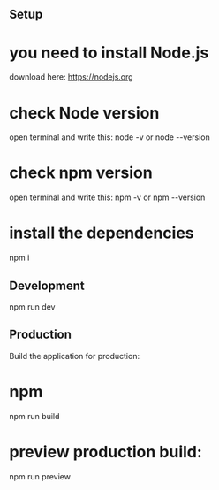 ## Setup

# you need to install Node.js

download here: https://nodejs.org

# check Node version

open terminal and write this: node -v or node --version

# check npm version

open terminal and write this: npm -v or npm --version

# install the dependencies

npm i

## Development

npm run dev

## Production

Build the application for production:

# npm

npm run build

# preview production build:

npm run preview
